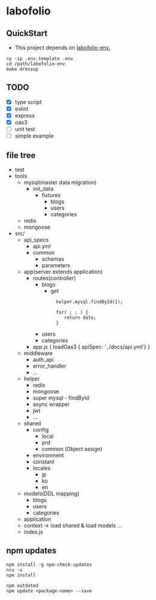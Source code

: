 # labofolio

## QuickStart

- This project depends on [labofolio-env.](https://github.com/foway0/labofolio-env/blob/master/README.md)

```
cp -ip .env.template .env
cd /path/labofolio-env
make dressup
```

## TODO
- [x] type script
- [x] eslint
- [x] express
- [x] oas3
- [ ] unit test
- [ ] simple example

## file tree

- test
- tools
  - mysql(master data migration)
    - init_data
      - fixtures
        - blogs
        - users
        - categories
  - redis
  - mongoose
- src/
  - api_specs
    - api.yml
    - common
      - schemas
      - parameters
  - app(server extends application)
     - routes(controller)
       - blogs
         - get
           ```
             helper.mysql.findById(1);

             for( ; ; ) {
                return data;
             }
           ```
       - users
       - categories
     - app.js { loadOas3 { apiSpec: '../docs/api.yml'} }
  - middleware
    - auth_api
    - error_handler
    - ...
  - helper
    - redis
    - mongoose
    - super mysql - findById
    - async wrapper
    - jwt
    - ...
  - shared
    - config
      - local
      - prd
      - common (Object assign)
    - environment
    - constant
    - locales
      - jp
      - ko
      - en
  - models(DDL mapping)
    - blogs
    - users
    - categories
  - application
  - context -> load shared & load models ...
  - index.js

## npm updates

```
npm install -g npm-check-updates
ncu -u
npm install

npm outdated
npm update <package-name> --save
```